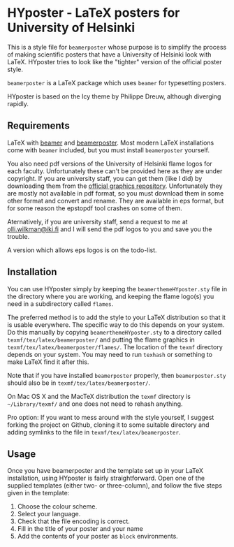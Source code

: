 # HYposter - LaTeX posters for University of Helsinki

This is a style file for `beamerposter` whose purpose is to simplify the process
of making scientific posters that have a University of Helsinki look with LaTeX.
HYposter tries to look like the "tighter" version of the official poster style.

`beamerposter` is a LaTeX package which uses `beamer` for typesetting posters.

HYposter is based on the Icy theme by Philippe Dreuw, although diverging rapidly.

## Requirements

LaTeX with [beamer] and [beamerposter]. Most modern LaTeX installations come with
`beamer` included, but you must install `beamerposter` yourself.

You also need pdf versions of the University of Helsinki flame logos for each
faculty. Unfortunately these can't be provided here as they are under copyright.
If you are university staff, you can get them (like I did) by downloading them
from the [official graphics repository]. Unfortunately they are mostly not
available in pdf format, so you must download them in some other format and
convert and rename. They are available in eps format, but for some reason
the epstopdf tool crashes on some of them.

Aternatively, if you are university staff, send a request to me at
olli.wilkman@iki.fi and I will send the pdf logos to you and save you the trouble.

A version which allows eps logos is on the todo-list.

[beamer]: https://bitbucket.org/rivanvx/beamer/wiki/Home
[beamerposter]: http://www-i6.informatik.rwth-aachen.de/~dreuw/latexbeamerposter.php
[official graphics repository]: http://hy.logodomain.com/

## Installation

You can use HYposter simply by keeping the `beamerthemeHYposter.sty` file in the
directory where you are working, and keeping the flame logo(s) you need in a
subdirectory called `flames`.

The preferred method is to add the style to your LaTeX distribution so that
it is usable everywhere. The specific way to do this depends on your system.
Do this manually by copying `beamerthemeHYposter.sty` to a directory called
`texmf/tex/latex/beamerposter/` and putting the flame graphics in
`texmf/tex/latex/beamerposter/flames/`. The location of the `texmf`
directory depends on your system. You may need to run `texhash` or something
to make LaTeX find it after this.

Note that if you have installed `beamerposter` properly, then `beamerposter.sty`
should also be in `texmf/tex/latex/beamerposter/`.

On Mac OS X and the MacTeX distribution the `texmf` directory is `~/Library/texmf/` 
and one does not need to rehash anything.

Pro option: If you want to mess around with the style yourself, I suggest forking
the project on Github, cloning it to some suitable directory and adding symlinks 
to the file in `texmf/tex/latex/beamerposter`.

## Usage

Once you have beamerposter and the template set up in your LaTeX installation,
using HYposter is fairly straightforward. Open one of the supplied templates (either
two- or three-column), and follow the five steps given in the template:

1. Choose the colour scheme.
2. Select your language.
3. Check that the file encoding is correct.
4. Fill in the title of your poster and your name
5. Add the contents of your poster as `block` environments.